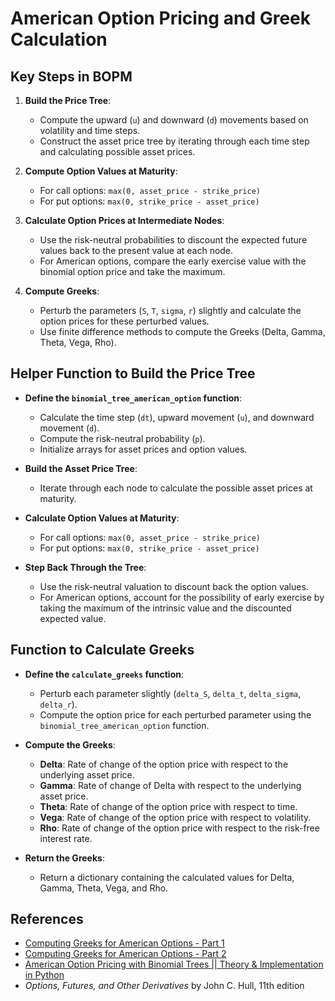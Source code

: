 # American Option Pricing and Greek Calculation 

## Key Steps in BOPM

1. **Build the Price Tree**:
    - Compute the upward (`u`) and downward (`d`) movements based on volatility and time steps.
    - Construct the asset price tree by iterating through each time step and calculating possible asset prices.

2. **Compute Option Values at Maturity**:
    - For call options: `max(0, asset_price - strike_price)`
    - For put options: `max(0, strike_price - asset_price)`

3. **Calculate Option Prices at Intermediate Nodes**:
    - Use the risk-neutral probabilities to discount the expected future values back to the present value at each node.
    - For American options, compare the early exercise value with the binomial option price and take the maximum.

4. **Compute Greeks**:
    - Perturb the parameters (`S`, `T`, `sigma`, `r`) slightly and calculate the option prices for these perturbed values.
    - Use finite difference methods to compute the Greeks (Delta, Gamma, Theta, Vega, Rho).

## Helper Function to Build the Price Tree

- **Define the `binomial_tree_american_option` function**:
    - Calculate the time step (`dt`), upward movement (`u`), and downward movement (`d`).
    - Compute the risk-neutral probability (`p`).
    - Initialize arrays for asset prices and option values.

- **Build the Asset Price Tree**:
    - Iterate through each node to calculate the possible asset prices at maturity.

- **Calculate Option Values at Maturity**:
    - For call options: `max(0, asset_price - strike_price)`
    - For put options: `max(0, strike_price - asset_price)`

- **Step Back Through the Tree**:
    - Use the risk-neutral valuation to discount back the option values.
    - For American options, account for the possibility of early exercise by taking the maximum of the intrinsic value and the discounted expected value.

## Function to Calculate Greeks

- **Define the `calculate_greeks` function**:
    - Perturb each parameter slightly (`delta_S`, `delta_t`, `delta_sigma`, `delta_r`).
    - Compute the option price for each perturbed parameter using the `binomial_tree_american_option` function.

- **Compute the Greeks**:
    - **Delta**: Rate of change of the option price with respect to the underlying asset price.
    - **Gamma**: Rate of change of Delta with respect to the underlying asset price.
    - **Theta**: Rate of change of the option price with respect to time.
    - **Vega**: Rate of change of the option price with respect to volatility.
    - **Rho**: Rate of change of the option price with respect to the risk-free interest rate.

- **Return the Greeks**:
    - Return a dictionary containing the calculated values for Delta, Gamma, Theta, Vega, and Rho.

## References
- [Computing Greeks for American Options - Part 1](https://alphalerts.com/blog/Computing-Greeks-for-American-Options-Part-1/)
- [Computing Greeks for American Options - Part 2](https://alphalerts.com/blog/Computing-Greeks-for-American-Options-Part-2/)
- [American Option Pricing with Binomial Trees || Theory & Implementation in Python](https://www.youtube.com/watch?v=K2Iy8bCmXjk)
- *Options, Futures, and Other Derivatives* by John C. Hull, 11th edition
 
